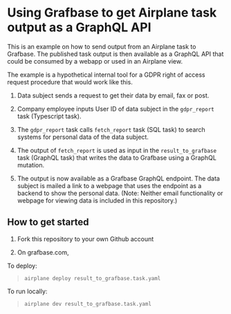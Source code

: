 # Using Grafbase to get Airplane task output as a GraphQL API

This is an example on how to send output from an Airplane task to Grafbase. The published task output is then available as a GraphQL API that could be consumed by a webapp or used in an Airplane view. 

The example is a hypothetical internal tool for a GDPR right of access request procedure that would work like this.

1. Data subject sends a request to get their data by email, fax or post.

2. Company employee inputs User ID of data subject in the `gdpr_report` task (Typescript task).

3. The `gdpr_report` task calls `fetch_report` task (SQL task) to search systems for personal data of the data subject.

4. The output of `fetch_report` is used as input in the `result_to_grafbase` task (GraphQL task) that writes the data to Grafbase using a GraphQL mutation.

5. The output is now available as a Grafbase GraphQL endpoint. The data subject is mailed a link to a webpage that uses the endpoint as a backend to show the personal data. (Note: Neither email functionality or webpage for viewing data is included in this repository.)


## How to get started

1. Fork this repository to your own Github account

2. On grafbase.com, 





 To deploy:
> `airplane deploy result_to_grafbase.task.yaml`

 To run locally:
> `airplane dev result_to_grafbase.task.yaml`


